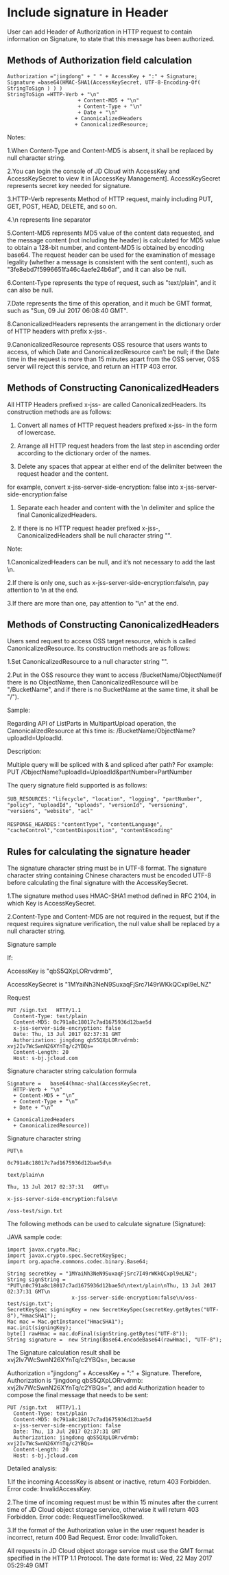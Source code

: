 # Include signature in Header

User can add Header of Authorization in HTTP request to contain information on Signature, to state that this message has been authorized.

## Methods of Authorization field calculation
```
Authorization ="jingdong" + " " + AccessKey + ":" + Signature;
Signature =base64(HMAC-SHA1(AccessKeySecret, UTF-8-Encoding-Of( StringToSign ) ) )
StringToSign =HTTP-Verb + "\n"
                       + Content-MD5 + "\n"
                       + Content-Type + "\n"
                       + Date + "\n"
                      + CanonicalizedHeaders
                      + CanonicalizedResource;
```

Notes:

1.When Content-Type and Content-MD5 is absent, it shall be replaced by null character string.

2.You can login the console of JD Cloud with AccessKey and AccessKeySecret to view it in [AccessKey Management]. AccessKeySecret represents secret key needed for signature.

3.HTTP-Verb represents Method of HTTP request, mainly including PUT, GET, POST, HEAD, DELETE, and so on.

4.\n represents line separator

5.Content-MD5 represents MD5 value of the content data requested, and the message content (not including the header) is calculated for MD5 value to obtain a 128-bit number, and content-MD5 is obtained by encoding base64. The request header can be used for the examination of message legality (whether a message is consistent with the sent content), such as "3fe8ebd7f5996651fa46c4aefe24b6af", and it can also be null.

6.Content-Type represents the type of request, such as "text/plain", and it can also be null.

7.Date represents the time of this operation, and it much be GMT format, such as "Sun, 09 Jul 2017 06:08:40 GMT".

8.CanonicalizedHeaders represents the arrangement in the dictionary order of HTTP headers with prefix x-jss-.

9.CanonicalizedResource represents OSS resource that users wants to access, of which Date and CanonicalizedResource can’t be null; if the Date time in the request is more than 15 minutes apart from the OSS server, OSS server will reject this service, and return an HTTP 403 error.

## Methods of Constructing CanonicalizedHeaders

All HTTP Headers prefixed x-jss- are called CanonicalizedHeaders. Its construction methods are as follows:

1. Convert all names of HTTP request headers prefixed x-jss- in the form of lowercase.

2. Arrange all HTTP request headers from the last step in ascending order according to the dictionary order of the names.

3. Delete any spaces that appear at either end of the delimiter between the request header and the content.

for example, convert x-jss-server-side-encryption:  false into x-jss-server-side-encryption:false

1. Separate each header and content with the \n delimiter and splice the final CanonicalizedHeaders.

2. If there is no HTTP request header prefixed x-jss-, CanonicalizedHeaders shall be null character string "".

Note:

1.CanonicalizedHeaders can be null, and it’s not necessary to add the last \n.

2.If there is only one, such as x-jss-server-side-encryption:false\n, pay attention to \n at the end.

3.If there are more than one, pay attention to "\n" at the end.

## Methods of Constructing CanonicalizedHeaders

Users send request to access OSS target resource, which is called CanonicalizedResource. Its construction methods are as follows:

1.Set CanonicalizedResource to a null character string "".

2.Put in the OSS resource they want to access /BucketName/ObjectName(if there is no ObjectName, then CanonicalizedResource will be "/BucketName", and if there is no BucketName at the same time, it shall be "/").

Sample:

Regarding API of ListParts in MultipartUpload operation, the CanonicalizedResource at this time is: /BucketName/ObjectName?uploadId=UploadId.

Description:

Multiple query will be spliced with & and spliced after path? For example: PUT   /ObjectName?uploadId=UploadId&partNumber=PartNumber

The query signature field supported is as follows:
```
SUB_RESOURCES："lifecycle", "location", "logging", "partNumber", "policy", "uploadId", "uploads", "versionId", "versioning", "versions", "website", "acl"

RESPONSE_HEARDES："contentType", "contentLanguage", "cacheControl","contentDisposition", "contentEncoding"
```
 
## Rules for calculating the signature header
The signature character string must be in UTF-8 format. The signature character string containing Chinese characters must be encoded UTF-8 before calculating the final signature with the AccessKeySecret.

1.The signature method uses HMAC-SHA1 method defined in RFC 2104, in which Key is AccessKeySecret.

2.Content-Type and Content-MD5 are not required in the request, but if the request requires signature verification, the null value shall be replaced by a null character string.

Signature sample

If:

AccessKey is "qbS5QXpLORrvdrmb",

AccessKeySecret is "1MYaiNh3NeN9SuxaqFjSrc7I49rWKkQCxpl9eLNZ"

Request
```
PUT /sign.txt   HTTP/1.1
  Content-Type: text/plain
  Content-MD5: 0c791a8c18017c7ad1675936d12bae5d
  x-jss-server-side-encryption: false
  Date: Thu, 13 Jul 2017 02:37:31 GMT
  Authorization: jingdong qbS5QXpLORrvdrmb: xvj2Iv7WcSwnN26XYnTq/c2YBQs=
  Content-Length: 20
  Host: s-bj.jcloud.com
```
Signature character string calculation formula
```
Signature =   base64(hmac-sha1(AccessKeySecret,
  HTTP-Verb + "\n" 
  + Content-MD5 + “\n”
  + Content-Type + “\n” 
  + Date + “\n”

+ CanonicalizedHeaders
  + CanonicalizedResource))
```
Signature character string
```
PUT\n

0c791a8c18017c7ad1675936d12bae5d\n

text/plain\n

Thu, 13 Jul 2017 02:37:31   GMT\n

x-jss-server-side-encryption:false\n

/oss-test/sign.txt
```
The following methods can be used to calculate signature (Signature):

JAVA sample code:
```
import javax.crypto.Mac;
import javax.crypto.spec.SecretKeySpec;
import org.apache.commons.codec.binary.Base64;
 
String secretKey = "1MYaiNh3NeN9SuxaqFjSrc7I49rWKkQCxpl9eLNZ";
String signString = "PUT\n0c791a8c18017c7ad1675936d12bae5d\ntext/plain\nThu, 13 Jul 2017 02:37:31 GMT\n 
                     x-jss-server-side-encryption:false\n/oss-test/sign.txt";
SecretKeySpec signingKey = new SecretKeySpec(secretKey.getBytes("UTF-8"),"HmacSHA1");
Mac mac = Mac.getInstance("HmacSHA1");
mac.init(signingKey);
byte[] rawHmac = mac.doFinal(signString.getBytes("UTF-8"));
String signature =  new String(Base64.encodeBase64(rawHmac), "UTF-8");
```
The Signature calculation result shall be xvj2Iv7WcSwnN26XYnTq/c2YBQs=, because

Authorization ="jingdong” + AccessKey + ":" + Signature. Therefore, Authorization is “jingdong qbS5QXpLORrvdrmb: xvj2Iv7WcSwnN26XYnTq/c2YBQs=", and add Authorization header to compose the final message that needs to be sent:
```
PUT /sign.txt   HTTP/1.1
  Content-Type: text/plain
  Content-MD5: 0c791a8c18017c7ad1675936d12bae5d
  x-jss-server-side-encryption: false
  Date: Thu, 13 Jul 2017 02:37:31 GMT
  Authorization: jingdong qbS5QXpLORrvdrmb: xvj2Iv7WcSwnN26XYnTq/c2YBQs=
  Content-Length: 20
  Host: s-bj.jcloud.com
```
Detailed analysis:

1.If the incoming AccessKey is absent or inactive, return 403 Forbidden. Error code: InvalidAccessKey.

2.The time of incoming request must be within 15 minutes after the current time of JD Cloud object storage service, otherwise it will return 403 Forbidden. Error code: RequestTimeTooSkewed.

3.If the format of the Authorization value in the user request header is incorrect, return 400 Bad Request. Error code: InvalidToken.

All requests in JD Cloud object storage service must use the GMT format specified in the HTTP 1.1 Protocol. The date format is: Wed, 22 May 2017 05:29:49 GMT
